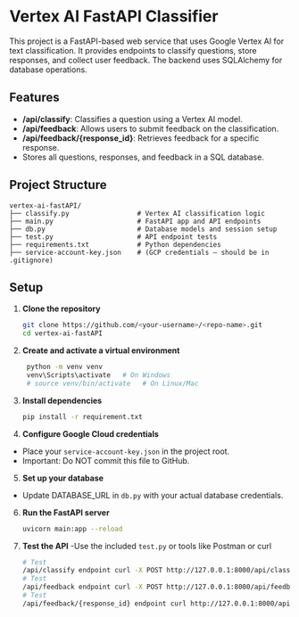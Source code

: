 # Vertex AI FastAPI Classifier

This project is a FastAPI-based web service that uses Google Vertex AI for text classification. It provides endpoints to classify questions, store responses, and collect user feedback. The backend uses SQLAlchemy for database operations.

## Features

- **/api/classify**: Classifies a question using a Vertex AI model.
- **/api/feedback**: Allows users to submit feedback on the classification.
- **/api/feedback/{response_id}**: Retrieves feedback for a specific response.
- Stores all questions, responses, and feedback in a SQL database.

## Project Structure
```text
vertex-ai-fastAPI/
├── classify.py                 # Vertex AI classification logic
├── main.py                     # FastAPI app and API endpoints
├── db.py                       # Database models and session setup
├── test.py                     # API endpoint tests
├── requirements.txt            # Python dependencies
├── service-account-key.json    # (GCP credentials — should be in .gitignore)
```


## Setup

1. **Clone the repository**
   ```sh
   git clone https://github.com/<your-username>/<repo-name>.git
   cd vertex-ai-fastAPI
   

2. **Create and activate a virtual environment**
   ```sh
    python -m venv venv
    venv\Scripts\activate   # On Windows
    # source venv/bin/activate   # On Linux/Mac
3. **Install dependencies**
   ```sh
   pip install -r requirement.txt

4. **Configure Google Cloud credentials**
  - Place your  `service-account-key.json` in the project root.
  - Important: Do NOT commit this file to GitHub.

5. **Set up your database**
  - Update DATABASE_URL in `db.py` with your actual database credentials.

6. **Run the FastAPI server**
   ```sh
   uvicorn main:app --reload
   
7. **Test the API**
   -Use the included `test.py` or tools like Postman or curl

   
      ```sh
      # Test
      /api/classify endpoint curl -X POST http://127.0.0.1:8000/api/classify \ -H "Content-Type: application/json" \ -d '{"question": "Wifi issues at mc nair?"}'
      # Test
      /api/feedback endpoint curl -X POST http://127.0.0.1:8000/api/feedback \ -H "Content-Type: application/json" \ -d '{"response_id": 1, "feedback": "Accurate classification"}' 
      # Test
      /api/feedback/{response_id} endpoint curl http://127.0.0.1:8000/api/feedback/1
      ```
   

       
